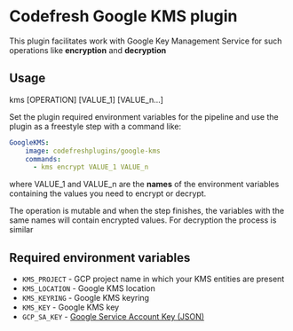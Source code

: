 # Сodefresh Google KMS plugin

This plugin facilitates work with Google Key Management Service for such operations like **encryption** and **decryption**

## Usage

kms [OPERATION] [VALUE_1] [VALUE_n...]

Set the plugin required environment variables for the pipeline and use the plugin as a freestyle step with a command like:

```yaml
GoogleKMS:
    image: codefreshplugins/google-kms
    commands: 
      - kms encrypt VALUE_1 VALUE_n
```
where VALUE_1 and VALUE_n are the **names** of the environment variables containing the values you need to encrypt or decrypt.

The operation is mutable and when the step finishes, the variables with the same names will contain encrypted values. For decryption the process is similar

## Required environment variables

- `KMS_PROJECT` - GCP project name in which your KMS entities are present
- `KMS_LOCATION` - Google KMS location
- `KMS_KEYRING` - Google KMS keyring
- `KMS_KEY` - Google KMS key
- `GCP_SA_KEY` - [Google Service Account Key (JSON)](https://cloud.google.com/iam/docs/creating-managing-service-account-keys)
